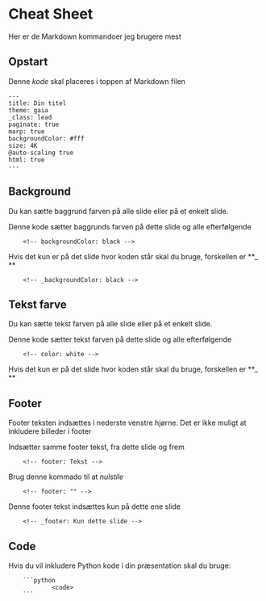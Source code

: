 # Cheat Sheet
Her er de Markdown kommandoer jeg brugere mest

## Opstart
Denne *kode* skal placeres i toppen af Markdown filen

    ---
    title: Din titel
    theme: gaia
    _class: lead
    paginate: true
    marp: true
    backgroundColor: #fff
    size: 4K
    @auto-scaling true
    html: true
    ---

## Background
Du kan sætte baggrund farven på alle slide eller på et enkelt slide.

Denne kode sætter baggrunds farven på dette slide og alle efterfølgende

        <!-- backgroundColor: black -->
        
Hvis det kun er på det slide hvor koden står skal du bruge, forskellen er **_
**

        <!-- _backgroundColor: black -->
        
## Tekst farve
Du kan sætte tekst farven på alle slide eller på et enkelt slide.

Denne kode sætter tekst farven på dette slide og alle efterfølgende

        <!-- color: white -->
        
Hvis det kun er på det slide hvor koden står skal du bruge, forskellen er **_
**
        <!-- _color: white -->

## Footer
Footer teksten indsættes i nederste venstre hjørne. Det er ikke muligt at inkludere billeder i footer

Indsætter samme footer tekst, fra dette slide og frem

        <!-- footer: Tekst -->

Brug denne kommado til at *nulstile*

        <!-- footer: "" -->

Denne footer tekst indsættes kun på dette ene slide

        <!-- _footer: Kun dette slide -->

## Code
Hvis du vil inkludere Python kode i din præsentation skal du bruge:

        ```python
                <code>
        ```
